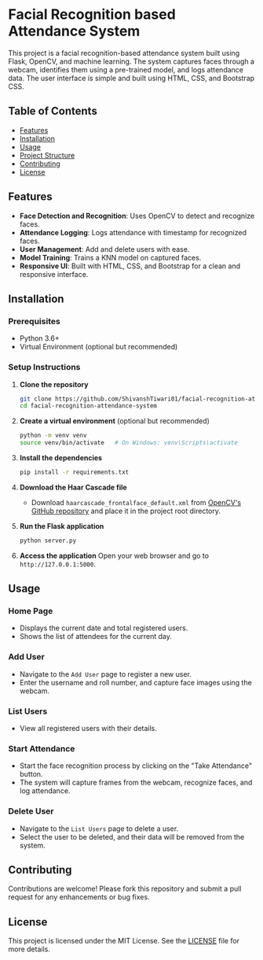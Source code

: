 # Facial Recognition based Attendance System

This project is a facial recognition-based attendance system built using Flask, OpenCV, and machine learning. The system captures faces through a webcam, identifies them using a pre-trained model, and logs attendance data. 
The user interface is simple and built using HTML, CSS, and Bootstrap CSS.

## Table of Contents
- [Features](#features)
- [Installation](#installation)
- [Usage](#usage)
- [Project Structure](#project-structure)
- [Contributing](#contributing)
- [License](#license)

## Features
- **Face Detection and Recognition**: Uses OpenCV to detect and recognize faces.
- **Attendance Logging**: Logs attendance with timestamp for recognized faces.
- **User Management**: Add and delete users with ease.
- **Model Training**: Trains a KNN model on captured faces.
- **Responsive UI**: Built with HTML, CSS, and Bootstrap for a clean and responsive interface.

## Installation

### Prerequisites
- Python 3.6+
- Virtual Environment (optional but recommended)

### Setup Instructions
1. **Clone the repository**
    ```bash
    git clone https://github.com/ShivanshTiwari01/facial-recognition-attendance-system.git
    cd facial-recognition-attendance-system
    ```

2. **Create a virtual environment** (optional but recommended)
    ```bash
    python -m venv venv
    source venv/bin/activate   # On Windows: venv\Scripts\activate
    ```

3. **Install the dependencies**
    ```bash
    pip install -r requirements.txt
    ```

4. **Download the Haar Cascade file**
    - Download `haarcascade_frontalface_default.xml` from [OpenCV's GitHub repository](https://github.com/opencv/opencv/tree/master/data/haarcascades) and place it in the project root directory.

5. **Run the Flask application**
    ```bash
    python server.py
    ```

6. **Access the application**
    Open your web browser and go to `http://127.0.0.1:5000`.

## Usage

### Home Page
- Displays the current date and total registered users.
- Shows the list of attendees for the current day.

### Add User
- Navigate to the `Add User` page to register a new user.
- Enter the username and roll number, and capture face images using the webcam.

### List Users
- View all registered users with their details.

### Start Attendance
- Start the face recognition process by clicking on the "Take Attendance" button.
- The system will capture frames from the webcam, recognize faces, and log attendance.

### Delete User
- Navigate to the `List Users` page to delete a user.
- Select the user to be deleted, and their data will be removed from the system.


## Contributing
Contributions are welcome! Please fork this repository and submit a pull request for any enhancements or bug fixes.

## License
This project is licensed under the MIT License. See the [LICENSE](LICENSE) file for more details.

